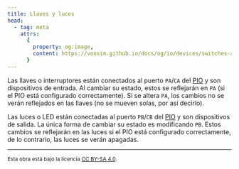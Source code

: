 ```yaml
---
title: Llaves y luces
head:
  - tag: meta
    attrs:
      {
        property: og:image,
        content: https://vonsim.github.io/docs/og/io/devices/switches-and-leds.png,
      }
---
```


Las llaves o interruptores están conectados al puerto `PA`/`CA` del [PIO](/docs/io/modules/pio/) y son dispositivos de entrada. Al cambiar su estado, estos se reflejarán en `PA` (si el PIO está configurado correctamente). Si se altera `PA`, los cambios no se verán reflejados en las llaves (no se mueven solas, por así decirlo).

Las luces o LED están conectadas al puerto `PB`/`CB` del [PIO](/docs/io/modules/pio/) y son dispositivos de salida. La única forma de cambiar su estado es modificando `PB`. Estos cambios se reflejarán en las luces si el PIO está configurado correctamente, de lo contrario, las luces se verán apagadas.

---

<small>Esta obra está bajo la licencia <a target="_blank" rel="license noopener noreferrer" href="http://creativecommons.org/licenses/by-sa/4.0/">CC BY-SA 4.0</a>.</small>
